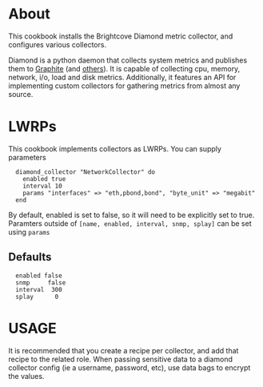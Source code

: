 About
=====

This cookbook installs the Brightcove Diamond metric collector, and configures various collectors.

Diamond is a python daemon that collects system metrics and publishes them to [Graphite](https://github.com/BrightcoveOS/Diamond/wiki/handler-GraphiteHandler) (and [others](https://github.com/BrightcoveOS/Diamond/wiki/Handlers)). It is capable of collecting cpu, memory, network, i/o, load and disk metrics.  Additionally, it features an API for implementing custom collectors for gathering metrics from almost any source.

LWRPs
=====
This cookbook implements collectors as LWRPs. You can supply parameters

```
  diamond_collector "NetworkCollector" do
    enabled true
    interval 10
    params "interfaces" => "eth,pbond,bond", "byte_unit" => "megabit"
  end
```

By default, enabled is set to false, so it will need to be explicitly set to true.
Paramters outside of ```[name, enabled, interval, snmp, splay]``` can be set using ```params```

Defaults
-------
```
  enabled false
  snmp     false
  interval  300
  splay      0
```

USAGE
=====
It is recommended that you create a recipe per collector, and add that recipe to the related role.
When passing sensitive data to a diamond collector config (ie a username, password, etc), use data bags 
to encrypt the values.
